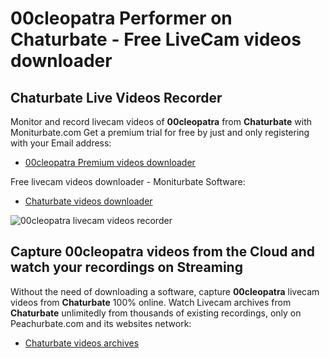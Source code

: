 # 00cleopatra Performer on Chaturbate - Free LiveCam videos downloader

## Chaturbate Live Videos Recorder

Monitor and record livecam videos of **00cleopatra** from **Chaturbate** with Moniturbate.com
Get a premium trial for free by just and only registering with your Email address:
* [00cleopatra Premium videos downloader](https://moniturbate.com/request-demo-licence-key.html)

Free livecam videos downloader - Moniturbate Software:
* [Chaturbate videos downloader](https://moniturbate.com/moniturbate-download-software.html)

![00cleopatra livecam videos recorder](https://peachurnet.com/templates/moniturbate-software.png)


## Capture 00cleopatra videos from the Cloud and watch your recordings on Streaming

Without the need of downloading a software, capture **00cleopatra** livecam videos from **Chaturbate** 100% online.
Watch Livecam archives from **Chaturbate** unlimitedly from thousands of existing recordings, only on Peachurbate.com and its websites network:
* [Chaturbate videos archives](https://peachurnet.com/)